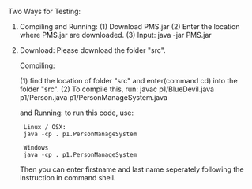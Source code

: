 Two Ways for Testing:

1. Compiling and Running:
     (1) Download PMS.jar
     (2) Enter the location where PMS.jar are downloaded.
     (3) Input:
	java -jar PMS.jar 

2. Download:
    Please download the folder "src".


   Compiling:
     
     (1) find the location of folder "src" and enter(command cd) into the folder "src".
	 (2) To compile this, run:
	 javac p1/BlueDevil.java p1/Person.java p1/PersonManageSystem.java 
    
    
    and Running:
    	to run this code, use:

    	Linux / OSX: 
    	java -cp . p1.PersonManageSystem

    	Windows
    	java -cp . p1.PersonManageSystem

    Then you can enter firstname and last name seperately following the instruction in command shell.
